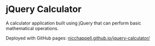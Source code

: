 # jQuery Calculator

A calculator application built using jQuery that can perform basic mathematical operations.

Deployed with GitHub pages: [nicchappell.github.io/jquery-calculator/](https://nicchappell.github.io/jquery-calculator/)
